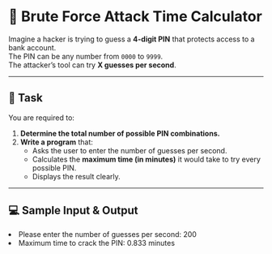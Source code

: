 # 🔢 Brute Force Attack Time Calculator

Imagine a hacker is trying to guess a **4-digit PIN** that protects access to a bank account.  
The PIN can be any number from `0000` to `9999`.  
The attacker’s tool can try **X guesses per second**.

---

## 📌 Task  

You are required to:  

1. **Determine the total number of possible PIN combinations.**  
2. **Write a program** that:  
   - Asks the user to enter the number of guesses per second.  
   - Calculates the **maximum time (in minutes)** it would take to try every possible PIN.  
   - Displays the result clearly.

---

## 💻 Sample Input & Output  

<li>Please enter the number of guesses per second: 200</li>
<li>Maximum time to crack the PIN: 0.833 minutes</li>

